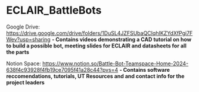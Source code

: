 # ECLAIR_BattleBots

Google Drive: https://drive.google.com/drive/folders/1DuSL4JZFSUbaQCIqhIKZYdXfPgi7FWev?usp=sharing
**- Contains videos demonstrating a CAD tutorial on how to build a possible bot, meeting slides for ECLAIR and datasheets for all the parts**

Notion Space: https://www.notion.so/Battle-Bot-Teamspace-Home-2024-638f4c93928f4fb19ce7095f41a28c44?pvs=4
**- Contains software reccomendations, tutorials, UT Resources and and contact info for the project leaders**
